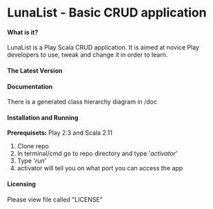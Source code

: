 LunaList - Basic CRUD application
=================================

<h4>What is it?</h4>
LunaList is a Play Scala CRUD application.
It is aimed at novice Play developers to use, tweak and change it in order to learn.

<h4>The Latest Version</h4>


<h4>Documentation</h4>
There is a generated class hierarchy diagram in /doc

<h4>Installation and Running</h4>
<b>Prerequisets:</b> Play 2.3 and Scala 2.11
<ol>
    <li>Clone repo</li>
    <li>In terminal/cmd go to repo directory and type '<i>activator</i>'</li>
    <li>Type '<i>run</i>'</li>
    <li>activator will tell you on what port you can access the app</li>
</ol>

<h4>Licensing</h4>
Please view file called "LICENSE"

